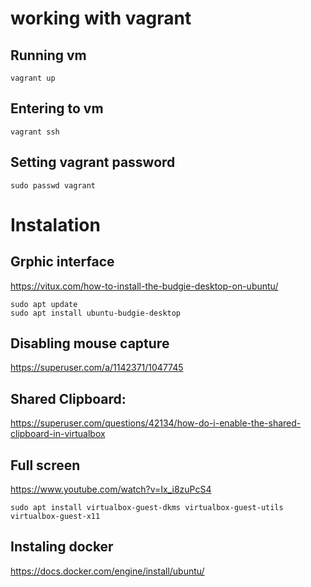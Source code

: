 # working with vagrant
## Running vm
```
vagrant up
```
## Entering to vm
```
vagrant ssh
```

## Setting vagrant password
```
sudo passwd vagrant
```

# Instalation
## Grphic interface
https://vitux.com/how-to-install-the-budgie-desktop-on-ubuntu/

```
sudo apt update
sudo apt install ubuntu-budgie-desktop
```



## Disabling mouse capture
https://superuser.com/a/1142371/1047745

## Shared Clipboard:
https://superuser.com/questions/42134/how-do-i-enable-the-shared-clipboard-in-virtualbox

## Full screen

https://www.youtube.com/watch?v=Ix_i8zuPcS4
```
sudo apt install virtualbox-guest-dkms virtualbox-guest-utils virtualbox-guest-x11
```

## Instaling docker
https://docs.docker.com/engine/install/ubuntu/
